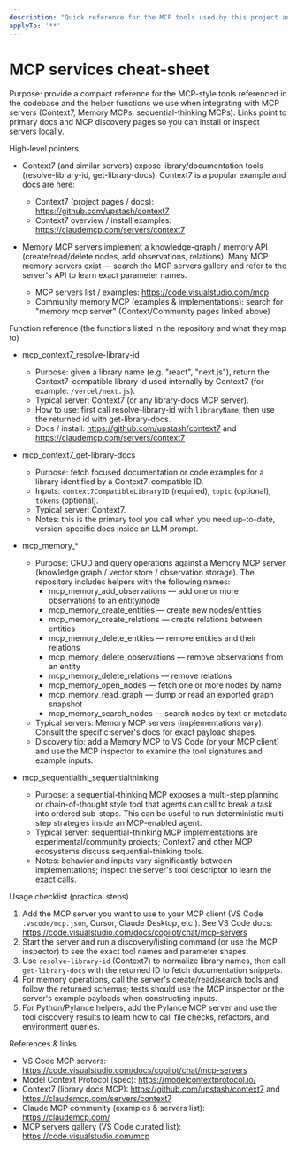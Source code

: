 ```yaml
---
description: "Quick reference for the MCP tools used by this project and how to discover/use them"
applyTo: '**'
---
```


# MCP services cheat-sheet

Purpose: provide a compact reference for the MCP-style tools referenced in the codebase and the helper functions we use when integrating with MCP servers (Context7, Memory MCPs, sequential-thinking MCPs). Links point to primary docs and MCP discovery pages so you can install or inspect servers locally.

High-level pointers

- Context7 (and similar servers) expose library/documentation tools (resolve-library-id, get-library-docs). Context7 is a popular example and docs are here:
  - Context7 (project pages / docs): https://github.com/upstash/context7
  - Context7 overview / install examples: https://claudemcp.com/servers/context7

- Memory MCP servers implement a knowledge-graph / memory API (create/read/delete nodes, add observations, relations). Many MCP memory servers exist — search the MCP servers gallery and refer to the server's API to learn exact parameter names.
  - MCP servers list / examples: https://code.visualstudio.com/mcp
  - Community memory MCP (examples & implementations): search for "memory mcp server" (Context/Community pages linked above)

Function reference (the functions listed in the repository and what they map to)

- mcp_context7_resolve-library-id
  - Purpose: given a library name (e.g. "react", "next.js"), return the Context7-compatible library id used internally by Context7 (for example: `/vercel/next.js`).
  - Typical server: Context7 (or any library-docs MCP server).
  - How to use: first call resolve-library-id with `libraryName`, then use the returned id with get-library-docs.
  - Docs / install: https://github.com/upstash/context7 and https://claudemcp.com/servers/context7

- mcp_context7_get-library-docs
  - Purpose: fetch focused documentation or code examples for a library identified by a Context7-compatible ID.
  - Inputs: `context7CompatibleLibraryID` (required), `topic` (optional), `tokens` (optional).
  - Typical server: Context7.
  - Notes: this is the primary tool you call when you need up-to-date, version-specific docs inside an LLM prompt.

- mcp_memory_*
  - Purpose: CRUD and query operations against a Memory MCP server (knowledge graph / vector store / observation storage). The repository includes helpers with the following names:
    - mcp_memory_add_observations — add one or more observations to an entity/node
    - mcp_memory_create_entities — create new nodes/entities
    - mcp_memory_create_relations — create relations between entities
    - mcp_memory_delete_entities — remove entities and their relations
    - mcp_memory_delete_observations — remove observations from an entity
    - mcp_memory_delete_relations — remove relations
    - mcp_memory_open_nodes — fetch one or more nodes by name
    - mcp_memory_read_graph — dump or read an exported graph snapshot
    - mcp_memory_search_nodes — search nodes by text or metadata
  - Typical servers: Memory MCP servers (implementations vary). Consult the specific server's docs for exact payload shapes.
  - Discovery tip: add a Memory MCP to VS Code (or your MCP client) and use the MCP inspector to examine the tool signatures and example inputs.

- mcp_sequentialthi_sequentialthinking
  - Purpose: a sequential-thinking MCP exposes a multi-step planning or chain-of-thought style tool that agents can call to break a task into ordered sub-steps. This can be useful to run deterministic multi-step strategies inside an MCP-enabled agent.
  - Typical server: sequential-thinking MCP implementations are experimental/community projects; Context7 and other MCP ecosystems discuss sequential-thinking tools.
  - Notes: behavior and inputs vary significantly between implementations; inspect the server's tool descriptor to learn the exact calls.

Usage checklist (practical steps)
1. Add the MCP server you want to use to your MCP client (VS Code `.vscode/mcp.json`, Cursor, Claude Desktop, etc.). See VS Code docs: https://code.visualstudio.com/docs/copilot/chat/mcp-servers
2. Start the server and run a discovery/listing command (or use the MCP inspector) to see the exact tool names and parameter shapes.
3. Use `resolve-library-id` (Context7) to normalize library names, then call `get-library-docs` with the returned ID to fetch documentation snippets.
4. For memory operations, call the server's create/read/search tools and follow the returned schemas; tests should use the MCP inspector or the server's example payloads when constructing inputs.
5. For Python/Pylance helpers, add the Pylance MCP server and use the tool discovery results to learn how to call file checks, refactors, and environment queries.

References & links
- VS Code MCP servers: https://code.visualstudio.com/docs/copilot/chat/mcp-servers
- Model Context Protocol (spec): https://modelcontextprotocol.io/
- Context7 (library docs MCP): https://github.com/upstash/context7 and https://claudemcp.com/servers/context7
- Claude MCP community (examples & servers list): https://claudemcp.com/
- MCP servers gallery (VS Code curated list): https://code.visualstudio.com/mcp
